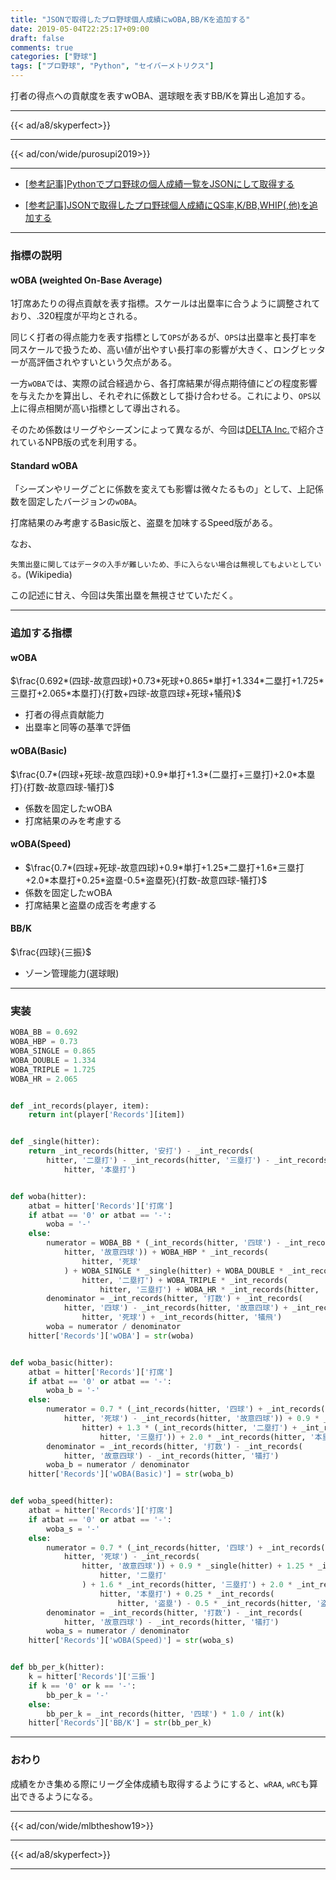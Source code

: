 ```yaml
---
title: "JSONで取得したプロ野球個人成績にwOBA,BB/Kを追加する"
date: 2019-05-04T22:25:17+09:00
draft: false
comments: true
categories: ["野球"]
tags: ["プロ野球", "Python", "セイバーメトリクス"]
---
```


打者の得点への貢献度を表すwOBA、選球眼を表すBB/Kを算出し追加する。

<!--more-->

---

{{< ad/a8/skyperfect>}}

---

{{< ad/con/wide/purosupi2019>}}

---

- [[参考記事]Pythonでプロ野球の個人成績一覧をJSONにして取得する](https://www.ted027.com/post/python-personal-records)

- [[参考記事]JSONで取得したプロ野球個人成績にQS率,K/BB,WHIP(,他)を追加する](https://www.ted027.com/post/sabr-1)

---

### 指標の説明

#### wOBA (weighted On-Base Average)

1打席あたりの得点貢献を表す指標。スケールは出塁率に合うように調整されており、.320程度が平均とされる。

同じく打者の得点能力を表す指標として`OPS`があるが、`OPS`は出塁率と長打率を同スケールで扱うため、高い値が出やすい長打率の影響が大きく、ロングヒッターが高評価されやすいという欠点がある。

一方`wOBA`では、実際の試合経過から、各打席結果が得点期待値にどの程度影響を与えたかを算出し、それぞれに係数として掛け合わせる。これにより、`OPS`以上に得点相関が高い指標として導出される。

そのため係数はリーグやシーズンによって異なるが、今回は[DELTA Inc.](https://1point02.jp/op/gnav/glossary/gls_explanation.aspx?eid=20004)で紹介されているNPB版の式を利用する。

#### Standard wOBA

「シーズンやリーグごとに係数を変えても影響は微々たるもの」として、上記係数を固定したバージョンの`wOBA`。

打席結果のみ考慮するBasic版と、盗塁を加味するSpeed版がある。

なお、

`失策出塁に関してはデータの入手が難しいため、手に入らない場合は無視してもよいとしている。`(Wikipedia)

この記述に甘え、今回は失策出塁を無視させていただく。

---

### 追加する指標

#### wOBA

$\frac{0.692*(四球-故意四球)+0.73*死球+0.865*単打+1.334*二塁打+1.725*三塁打+2.065*本塁打}{打数+四球-故意四球+死球+犠飛}$

- 打者の得点貢献能力
- 出塁率と同等の基準で評価

#### wOBA(Basic)

$\frac{0.7*(四球+死球-故意四球)+0.9*単打+1.3*(二塁打+三塁打)+2.0*本塁打}{打数-故意四球-犠打}$

- 係数を固定したwOBA
- 打席結果のみを考慮する

#### wOBA(Speed)

- $\frac{0.7*(四球+死球-故意四球)+0.9*単打+1.25*二塁打+1.6*三塁打+2.0*本塁打+0.25*盗塁-0.5*盗塁死}{打数-故意四球-犠打}$
- 係数を固定したwOBA
- 打席結果と盗塁の成否を考慮する

#### BB/K

$\frac{四球}{三振}$

- ゾーン管理能力(選球眼)

---

### 実装

```py:sabr.py
WOBA_BB = 0.692
WOBA_HBP = 0.73
WOBA_SINGLE = 0.865
WOBA_DOUBLE = 1.334
WOBA_TRIPLE = 1.725
WOBA_HR = 2.065


def _int_records(player, item):
    return int(player['Records'][item])


def _single(hitter):
    return _int_records(hitter, '安打') - _int_records(
        hitter, '二塁打') - _int_records(hitter, '三塁打') - _int_records(
            hitter, '本塁打')


def woba(hitter):
    atbat = hitter['Records']['打席']
    if atbat == '0' or atbat == '-':
        woba = '-'
    else:
        numerator = WOBA_BB * (_int_records(hitter, '四球') - _int_records(
            hitter, '故意四球')) + WOBA_HBP * _int_records(
                hitter, '死球'
            ) + WOBA_SINGLE * _single(hitter) + WOBA_DOUBLE * _int_records(
                hitter, '二塁打') + WOBA_TRIPLE * _int_records(
                    hitter, '三塁打') + WOBA_HR * _int_records(hitter, '本塁打')
        denominator = _int_records(hitter, '打数') + _int_records(
            hitter, '四球') - _int_records(hitter, '故意四球') + _int_records(
                hitter, '死球') + _int_records(hitter, '犠飛')
        woba = numerator / denominator
    hitter['Records']['wOBA'] = str(woba)


def woba_basic(hitter):
    atbat = hitter['Records']['打席']
    if atbat == '0' or atbat == '-':
        woba_b = '-'
    else:
        numerator = 0.7 * (_int_records(hitter, '四球') + _int_records(
            hitter, '死球') - _int_records(hitter, '故意四球')) + 0.9 * _single(
                hitter) + 1.3 * (_int_records(hitter, '二塁打') + _int_records(
                    hitter, '三塁打')) + 2.0 * _int_records(hitter, '本塁打')
        denominator = _int_records(hitter, '打数') - _int_records(
            hitter, '故意四球') - _int_records(hitter, '犠打')
        woba_b = numerator / denominator
    hitter['Records']['wOBA(Basic)'] = str(woba_b)


def woba_speed(hitter):
    atbat = hitter['Records']['打席']
    if atbat == '0' or atbat == '-':
        woba_s = '-'
    else:
        numerator = 0.7 * (_int_records(hitter, '四球') + _int_records(
            hitter, '死球') - _int_records(
                hitter, '故意四球')) + 0.9 * _single(hitter) + 1.25 * _int_records(
                    hitter, '二塁打'
                ) + 1.6 * _int_records(hitter, '三塁打') + 2.0 * _int_records(
                    hitter, '本塁打') + 0.25 * _int_records(
                        hitter, '盗塁') - 0.5 * _int_records(hitter, '盗塁死')
        denominator = _int_records(hitter, '打数') - _int_records(
            hitter, '故意四球') - _int_records(hitter, '犠打')
        woba_s = numerator / denominator
    hitter['Records']['wOBA(Speed)'] = str(woba_s)


def bb_per_k(hitter):
    k = hitter['Records']['三振']
    if k == '0' or k == '-':
        bb_per_k = '-'
    else:
        bb_per_k = _int_records(hitter, '四球') * 1.0 / int(k)
    hitter['Records']['BB/K'] = str(bb_per_k)
```

---

### おわり

成績をかき集める際にリーグ全体成績も取得するようにすると、`wRAA`, `wRC`も算出できるようになる。

---

{{< ad/con/wide/mlbtheshow19>}}

---

{{< ad/a8/skyperfect>}}

---